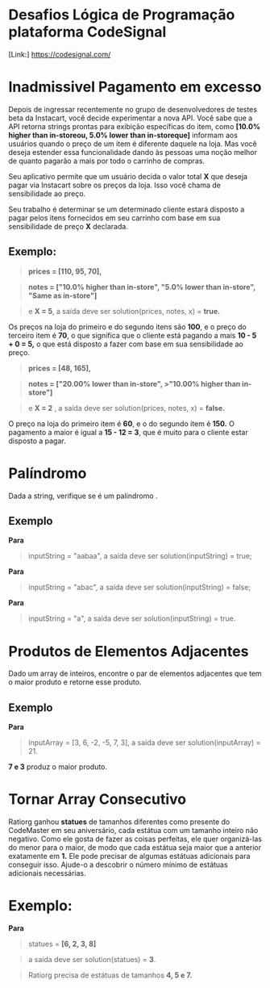 # Desafios Lógica de Programação plataforma CodeSignal

[Link:] https://codesignal.com/
               
# Inadmissivel Pagamento em excesso

Depois de ingressar recentemente no grupo de desenvolvedores de testes beta da Instacart,
você decide experimentar a nova API. Você sabe que a API retorna strings prontas para exibição específicas do item,
como **[10.0% higher than in-storeou, 5.0% lower than in-storeque]** informam aos usuários quando o preço de um item é diferente daquele na loja.
Mas você deseja estender essa funcionalidade dando às pessoas uma noção melhor de quanto pagarão a mais por todo o carrinho de compras.

Seu aplicativo permite que um usuário decida o valor total **X** que deseja pagar via Instacart sobre os preços da loja.
Isso você chama de sensibilidade ao preço.

 Seu trabalho é determinar se um determinado cliente estará disposto a pagar pelos itens fornecidos em seu carrinho
com base em sua sensibilidade de preço **X** declarada.
## Exemplo:
>**prices = [110, 95, 70],**

>**notes = ["10.0% higher than in-store", 
 >"5.0% lower than in-store", 
 >"Same as in-store"]**
         
 >e **X = 5**, a saída deve ser
>solution(prices, notes, x) = **true.**

Os preços na loja do primeiro e do segundo itens são **100**, e o preço do terceiro item é **70**,
o que significa que o cliente está pagando a mais **10 - 5 + 0 = 5,** 
o que está disposto a fazer com base em sua sensibilidade ao preço.


>**prices = [48, 165],**

>**notes = ["20.00% lower than in-store", 
         >"10.00% higher than in-store"]**

>e **X = 2** , a saída deve ser
solution(prices, notes, x) = **false.**

O preço na loja do primeiro item é **60**, e o do segundo item é **150.**
O pagamento a maior é igual a **15 - 12 = 3**, que é muito para o cliente estar disposto a pagar.



# Palíndromo

Dada a string, verifique se é um palíndromo .

## Exemplo

**Para** 
>inputString = "aabaa", a saída deve ser
>solution(inputString) = true;

**Para** 
>inputString = "abac", a saída deve ser
>solution(inputString) = false;

**Para**
>inputString = "a", a saída deve ser
>solution(inputString) = true.


# Produtos de Elementos Adjacentes
Dado um array de inteiros, encontre o par de elementos adjacentes que tem o maior produto e retorne esse produto.

## Exemplo

**Para**
>inputArray = [3, 6, -2, -5, 7, 3], a saída deve ser
>solution(inputArray) = 21.

**7 e 3** produz o maior produto.

# Tornar Array Consecutivo
Ratiorg ganhou **statues**  de tamanhos diferentes como presente do CodeMaster em seu aniversário, 
cada estátua com um tamanho inteiro não negativo. Como ele gosta de fazer as coisas perfeitas,
ele quer organizá-las do menor para o maior, de modo que cada estátua seja maior que a anterior exatamente em **1.**
Ele pode precisar de algumas estátuas adicionais para conseguir isso. Ajude-o a descobrir o número mínimo de estátuas
adicionais necessárias.

# Exemplo:
**Para**

>statues = **[6, 2, 3, 8]**

> a saída deve ser solution(statues) = **3**.

>Ratiorg precisa de estátuas de tamanhos **4, 5 e 7.**



  

                  
